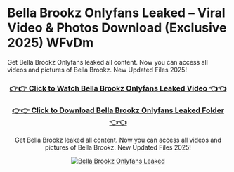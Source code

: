 # Bella Brookz Onlyfans Leaked – Viral Video & Photos Download (Exclusive 2025) WFvDm

Get Bella Brookz Onlyfans leaked all content. Now you can access all videos and pictures of Bella Brookz. New Updated Files 2025!  
<div align="center">
  
### [👉👉 Click to Watch Bella Brookz Onlyfans Leaked Video 👈👈](https://links2leaks.com/bellabrookz)  
### [👉👉 Click to Download Bella Brookz Onlyfans Leaked Folder 👈👈](https://links2leaks.com/bellabrookz)  

Get Bella Brookz leaked all content. Now you can access all videos and pictures of Bella Brookz. New Updated Files 2025!  

[![Bella Brookz Onlyfans Leaked](https://i.ibb.co/93hzkbrt/l2l.gif)](https://links2leaks.com/bellabrookz)  

</div>
